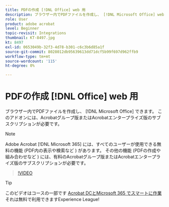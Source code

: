 ```yaml
---
title: PDFの作成 [!DNL Office] web 用
description: ブラウザー内でPDFファイルを作成し、 [!DNL Microsoft Office] web アプリケーションの場合
role: User
product: adobe acrobat
level: Beginner
topic-revisit: Integrations
thumbnail: KT-8497.jpg
kt: 8497
exl-id: 0653049b-32f3-4d78-b301-c6c3b6d85a1f
source-git-commit: 8028012db95639613dd71dcf5b99f697d962ffb9
workflow-type: tm+mt
source-wordcount: '115'
ht-degree: 0%

---
```


# PDFの作成 [!DNL Office] web 用

ブラウザー内でPDFファイルを作成し、 [!DNL Microsoft Office] できます。 このアドオンには、Acrobatグループ版またはAcrobatエンタープライズ版のサブスクリプションが必要です。

>[!NOTE]
>
>Adobe Acrobat [!DNL Microsoft 365] には、すべてのユーザーが使用できる無料の機能 (PDF内の表示や検索など ) があります。 その他の機能 (PDFの作成や組み合わせなど ) には、有料のAcrobatグループ版またはAcrobatエンタープライズ版のサブスクリプションが必要です。

>[!VIDEO](https://video.tv.adobe.com/v/337482?hidetitle=true)

>[!TIP]
>
>このビデオはコースの一部です [Acrobat DCとMicrosoft 365 でスマートに作業](https://experienceleague.adobe.com/?recommended=Acrobat-U-1-2021.microsoft365) それは無料で利用できますExperience League!
